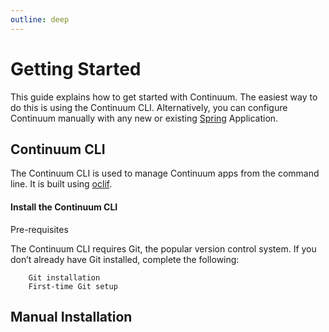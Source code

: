 ```yaml
---
outline: deep
---
```


# Getting Started
This guide explains how to get started with Continuum.
The easiest way to do this is using the Continuum CLI. Alternatively, you can configure Continuum manually with any new or existing [Spring](https://spring.io/) Application.

## Continuum CLI
The Continuum CLI is used to manage Continuum apps from the command line. It is built using [oclif](https://oclif.io/).

#### Install the Continuum CLI

Pre-requisites

The Continuum CLI requires Git, the popular version control system. If you don’t already have Git installed, complete the following:

        Git installation
        First-time Git setup




## Manual Installation

